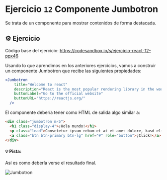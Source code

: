 # Ejercicio `12` Componente Jumbotron

Se trata de un componente para mostrar contenidos de forma destacada.

## ⚙️ Ejercicio

Código base del ejercicio: https://codesandbox.io/s/ejercicio-react-12-ppx46

Usando lo que aprendimos en los anteriores ejercicios, vamos a construir un componente Jumbotron que recibe las siguientes propiedades:

```jsx
<Jumbotron
    title="Welcome to react"
    description="React is the most popular rendering library in the world"
    buttonLabel="Go to the official website"
    buttonURL="https://reactjs.org/"
  />
```

El componente debería tener como HTML de salida algo similar a:

```html
<div class="jumbotron m-5">
  <h1 class="display-4">¡Hola mundo!</h1>
  <p class="lead">Consetetur ipsum rebum et at et amet dolore, kasd elitr.</p>
  <a class="btn btn-primary btn-lg" href="#" role="button">¡Click!</a>
</div>
```

#### 💡 Pista:

Así es como debería verse el resultado final.

![Jumbotron](https://ucarecdn.com/d376101b-6af1-45cb-97fc-ee246ee312d3/)
